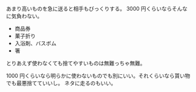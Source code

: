 あまり高いものを急に送ると相手もびっくりする。
3000 円くらいならそんなに気負わない。

- 商品券
- 菓子折り
- 入浴剤、バスボム
- 箸

とりあえず使わなくても捨てやすいものは無難っちゃ無難。

1000 円くらいなら明らかに使わないものでも別にいい。それくらいなら貰い物でも最悪捨てていいし。
ネタに走るのもいい。

